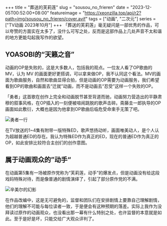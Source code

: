 +++
title = "葬送的芙莉莲"
slug = "sousou_no_frieren"
date = "2023-12-05T00:52:00+08:00"
featureimage = "https://xeonzilla.top/api/r2?path=img/sousou_no_frieren/cover.avif"
tags = ["动画", "二次元"]
series = ["TV动画 2023年10月"]
+++
「葬送的芙莉莲」毫无疑问是一部优秀的作品，可以夸赞的方面实在太多了，没什么可写之处，反而是这部作品上几处声音不太和谐的地方更能勾起我写作的欲望。

## YOASOBI的“天籁之音”
动画的OP是失败的，这是大多数人，包括我的观点。一位友人看了OP歌曲的MV，认为 MV 的画面更好更搭调，可以拿来做OP，我不认同这个看法。MV的画面为歌曲服务，自然和歌曲显得合拍，但是动画的OP需要为动画服务，我们希望看到OP的歌曲和画面去“迁就”动画，而不是动画去“忍受”这样一个失败的OP。

「勇者」这首歌在创作上完全和动画脱节甚至背道而驰，动画努力营造出的平静肃穆的叙事风格，在OP插入的一刻便被喧闹跳脱的歌声击碎。斋藤圭一郎执导的OP画面如此敷衍，大概也是因为他拿到OP歌曲后临危受命束手无策了吧。

![勇者一行](https://xeonzilla.top/api/r2?path=img/sousou_no_frieren/01.avif "勇者一行")

在TV放送的1~4集有附带一版特殊ED，歌声悠扬动听，画面唯美动人，是个人认为超越普通ED的存在。我认为特殊ED作为真正的ED，现在的普通ED作为真正的OP，如此安排比较符合主创们的创作意图。

## 属于动画观众的”动手“
在动画第5集有一场被原作党称为“芙莉莲，动手”的爆发点，但是动画没有给这段戏码特殊对待，而是像普通的剧情演绎了，引起了部分原作党的不满。

![辛美尔的幻影](https://xeonzilla.top/api/r2?path=img/sousou_no_frieren/02.avif "辛美尔的幻影")

在作品改编中，这是无可避免的，监督和团队们在安排剧情上要靠自己理解剧情，他们的理解不可能与每位读者一致，于是便会有这种预期的落差。实际上我作为没拜读过原作的动画观众，也没看出那一幕有什么特别之处，也许监督的本意就是如此。至于是好是坏，只能交给广大观众评判了。